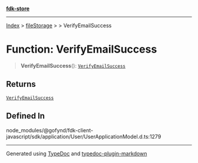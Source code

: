 [**fdk-store**](../../../README.md)
***

[Index](../../../API.md) > [fileStorage](../../README.md) > [<internal>](../README.md) > VerifyEmailSuccess

# Function: VerifyEmailSuccess

> **VerifyEmailSuccess**(): [`VerifyEmailSuccess`](../type-aliases/type-alias.VerifyEmailSuccess.md)

## Returns

[`VerifyEmailSuccess`](../type-aliases/type-alias.VerifyEmailSuccess.md)

## Defined In

node\_modules/@gofynd/fdk-client-javascript/sdk/application/User/UserApplicationModel.d.ts:1279

***
Generated using [TypeDoc](https://typedoc.org/) and [typedoc-plugin-markdown](https://www.npmjs.com/package/typedoc-plugin-markdown)

